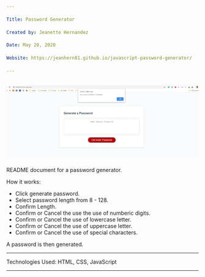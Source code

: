 ```yaml
---

Title: Password Generator

Created by: Jeanette Hernandez

Date: May 20, 2020

Website: https://jeanhern81.github.io/javascript-password-generator/

---
```

![Screenshot of Password Generator](assets/image/password-generator-screenshot.jpg)
--

README document for a password generator.

How it works:

- Click generate password.
- Select password length from 8 - 128.
- Confirm Length.
- Confirm or Cancel the use the use of numberic digits.
- Confirm or Cancel the use of lowercase letter.
- Confirm or Cancel the use of uppercase letter.
- Confirm or Cancel the use of special characters.

A password is then generated.

---

Technologies Used:
HTML, CSS, JavaScript

---
